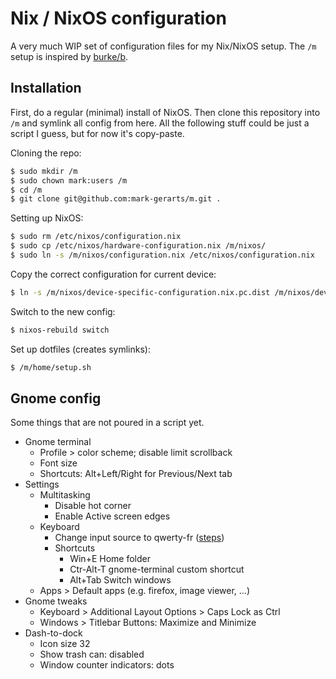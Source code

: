 # Nix / NixOS configuration

A very much WIP set of configuration files for my Nix/NixOS setup. The `/m`
setup is inspired by [burke/b](https://github.com/burke/b).

## Installation

First, do a regular (minimal) install of NixOS. Then clone this repository into
`/m` and symlink all config from here. All the following stuff could be just a
script I guess, but for now it's copy-paste.

Cloning the repo:

```bash
$ sudo mkdir /m
$ sudo chown mark:users /m
$ cd /m
$ git clone git@github.com:mark-gerarts/m.git .
```

Setting up NixOS:

```bash
$ sudo rm /etc/nixos/configuration.nix
$ sudo cp /etc/nixos/hardware-configuration.nix /m/nixos/
$ sudo ln -s /m/nixos/configuration.nix /etc/nixos/configuration.nix
```

Copy the correct configuration for current device:

```bash
$ ln -s /m/nixos/device-specific-configuration.nix.pc.dist /m/nixos/device-specific-configuration.nix
```

Switch to the new config:

```bash
$ nixos-rebuild switch
```

Set up dotfiles (creates symlinks):

```bash
$ /m/home/setup.sh
```

## Gnome config

Some things that are not poured in a script yet.

- Gnome terminal
  - Profile > color scheme; disable limit scrollback
  - Font size
  - Shortcuts: Alt+Left/Right for Previous/Next tab
- Settings
  - Multitasking
    - Disable hot corner
    - Enable Active screen edges
  - Keyboard
    - Change input source to qwerty-fr ([steps](https://github.com/qwerty-fr/qwerty-fr/issues/49#issuecomment-1405254634))
    - Shortcuts
      - Win+E Home folder
      - Ctr-Alt-T gnome-terminal custom shortcut
      - Alt+Tab Switch windows
  - Apps > Default apps (e.g. firefox, image viewer, ...)
- Gnome tweaks
  - Keyboard > Additional Layout Options > Caps Lock as Ctrl
  - Windows > Titlebar Buttons: Maximize and Minimize
- Dash-to-dock
  - Icon size 32
  - Show trash can: disabled
  - Window counter indicators: dots
